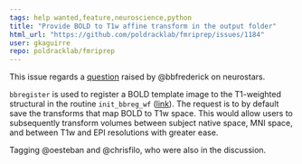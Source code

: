 ```yaml
---
tags: help wanted,feature,neuroscience,python
title: "Provide BOLD to T1w affine transform in the output folder"
html_url: "https://github.com/poldracklab/fmriprep/issues/1184"
user: gkaguirre
repo: poldracklab/fmriprep
---
```


This issue regards a [question](https://neurostars.org/t/fmriprep-saving-forward-transforms-from-bold-to-t1-and-or-mni-space/1908) raised by @bbfrederick on neurostars.

`bbregister` is used to register a BOLD template image to the T1-weighted structural in the routine `init_bbreg_wf` ([link](https://github.com/poldracklab/fmriprep/blob/5747a6d744fc076f829a5e6132e65c9bc3d71851/fmriprep/workflows/bold/registration.py#L266)). The request is to by default save the transforms that map BOLD to T1w space. This would allow users to subsequently transform volumes between subject native space, MNI space, and between T1w and EPI resolutions with greater ease. 

Tagging @oesteban and @chrisfilo, who were also in the discussion.